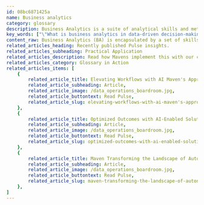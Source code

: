 ```yaml
---
id: 08bc6871425a
name: Business analytics
category: glossary
description: Business Analytics is a suite of analytical skills and methods that empower organizations to make data-driven decisions, optimizing business performance and driving growth through enhanced understanding of customer behavior and improved operational efficiency.
key_words: ["\"What is business analytics in data-driven decision-making?\"", "\"How do business analytics improve customer knowledge for increased revenue?\"", "\"What are the latest trends in business analytics for 2023?\"", "\"How can integrating business analytics accelerate reporting and enhance data quality?\"", "\"What challenges do companies face while adopting business analytics?\"", "\"How does business analytics transform customer experience and financial results?\"", "\"What is the role of statistical methodologies in business analytics?\"", "\"How do businesses use analytics for continuous operational improvement?\"", "\"What are effective strategies for businesses struggling with business analytics integration?\"", "\"How can business analytics predict and influence future customer behavior?\""]
content_raw: Business Analytics (BA) is encapsulated by a set of skills, techniques, and methodologies used by businesses that are dedicated to data-oriented decision-making. Engaging in BA involves leveraging statistical analysis and persistent, ongoing investigations of a company’s data and previous business performance in order to provide valuable insights and direct business planning. When properly employed, analytics can act as a potent tool for business growth. Regardless of the sector, whether it's Business-to-Business (B2B) or Business-to-Consumer (B2C), companies can leverage advanced analytics to gain deeper knowledge about their customers, subsequently converting those insights into increased revenue and profits. These insights also offer a broader understanding of business performance. This is made possible through accelerated analytics and reporting, enhanced data quality, and more informed decision-making and planning processes. A core feature of BA is its focus on data and statistical methodologies. This allows businesses to use a consistent set of metrics to evaluate past performance and guide future business direction, fostering continuous improvement of their operations. However, adopting and successfully integrating analytics into business operations is not without challenges. Many companies struggle to effectively harness the potential of analytics to shape customer experience, which can lead to overlooked customer insights and underwhelming financial results from their analytics and information management investments. The crux of this problem may be the struggle to define what analytics truly mean in today's context. While many businesses confine their understanding of analytics to routine reporting received via operational dashboards, this is a limited perspective. Analytics extends beyond describing past events or trends to predicting future events and prescribing pathways to achieve desired outcomes. For instance, predicting customers likely to default on credit card payments in the next two months, and then proactively reaching out to them. This potent capability of analytics also includes identifying policyholders actively researching coverage options and offering them personalised coverage, or examining click-stream data to pinpoint customers ready to make purchases. Such examples highlight how Business Analytics, when mastered, can unlock potential and drive productivity for organisations in the modern world.
related_articles_heading: Recently published Pulse insights.
related_articles_subheading: Practical Application
related_articles_description: Read how Mavens implement this with our clients.
related_articles_category: Glossary in Action
related_articles_items: [
	{
		related_article_title: Elevating Workflows with AI Maven's Approach,
		related_article_subheading: Article,
		related_article_image: /data_operations_boardroom.jpg,
		related_article_buttontext: Read Pulse,
		related_article_slug: elevating-workflows-with-ai-maven's-approach
	},
	{
		related_article_title: Optimized Outcomes with AI-Enabled Solutions,
		related_article_subheading: Article,
		related_article_image: /data_operations_boardroom.jpg,
		related_article_buttontext: Read Pulse,
		related_article_slug: optimized-outcomes-with-ai-enabled-solutions
	},
	{
		related_article_title: Maven Transforming the Landscape of Autonomous Vehicles,
		related_article_subheading: Article,
		related_article_image: /data_operations_boardroom.jpg,
		related_article_buttontext: Read Pulse,
		related_article_slug: maven-transforming-the-landscape-of-autonomous-vehicles
	},
]
---
```

